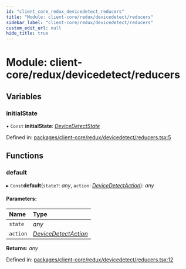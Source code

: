 ```yaml
---
id: "client_core_redux_devicedetect_reducers"
title: "Module: client-core/redux/devicedetect/reducers"
sidebar_label: "client-core/redux/devicedetect/reducers"
custom_edit_url: null
hide_title: true
---
```


# Module: client-core/redux/devicedetect/reducers

## Variables

### initialState

• `Const` **initialState**: [*DeviceDetectState*](../interfaces/client_core_redux_devicedetect_actions.devicedetectstate.md)

Defined in: [packages/client-core/redux/devicedetect/reducers.tsx:5](https://github.com/xr3ngine/xr3ngine/blob/9d253dc38/packages/client-core/redux/devicedetect/reducers.tsx#L5)

## Functions

### default

▸ `Const`**default**(`state?`: *any*, `action`: [*DeviceDetectAction*](../interfaces/client_core_redux_devicedetect_actions.devicedetectaction.md)): *any*

#### Parameters:

Name | Type |
:------ | :------ |
`state` | *any* |
`action` | [*DeviceDetectAction*](../interfaces/client_core_redux_devicedetect_actions.devicedetectaction.md) |

**Returns:** *any*

Defined in: [packages/client-core/redux/devicedetect/reducers.tsx:12](https://github.com/xr3ngine/xr3ngine/blob/9d253dc38/packages/client-core/redux/devicedetect/reducers.tsx#L12)
